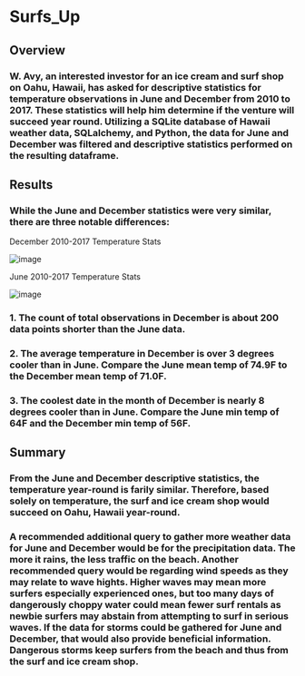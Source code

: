 # Surfs_Up
## Overview
### W. Avy, an interested investor for an ice cream and surf shop on Oahu, Hawaii, has asked for descriptive statistics for temperature observations in June and December from 2010 to 2017. These statistics will help him determine if the venture will succeed year round. Utilizing a SQLite database of Hawaii weather data, SQLalchemy, and Python, the data for June and December was filtered and descriptive statistics performed on the resulting dataframe.
## Results
### While the June and December statistics were very similar, there are three notable differences:

December 2010-2017 Temperature Stats

![image](https://user-images.githubusercontent.com/102757676/170047075-dcd0f87b-efc5-4884-9d52-49d8de2d557c.png)

June 2010-2017 Temperature Stats

![image](https://user-images.githubusercontent.com/102757676/170047018-2e67f882-3ce7-4e1c-880e-f6c3cc7b6590.png)


### 1. The count of total observations in December is about 200 data points shorter than the June data. 
### 2. The average temperature in December is over 3 degrees cooler than in June. Compare the June mean temp of 74.9F to the December mean temp of 71.0F.
### 3. The coolest date in the month of December is nearly 8 degrees cooler than in June. Compare the June min temp of 64F and the December min temp of 56F.

## Summary
### From the June and December descriptive statistics, the temperature year-round is farily similar. Therefore, based solely on temperature, the surf and ice cream shop would succeed on Oahu, Hawaii year-round. 
### A recommended additional query to gather more weather data for June and December would be for the precipitation data. The more it rains, the less traffic on the beach. Another recommended query would be regarding wind speeds as they may relate to wave hights. Higher waves may mean more surfers especially experienced ones, but too many days of dangerously choppy water could mean fewer surf rentals as newbie surfers may abstain from attempting to surf in serious waves. If the data for storms could be gathered for June and December, that would also provide beneficial information. Dangerous storms keep surfers from the beach and thus from the surf and ice cream shop.
